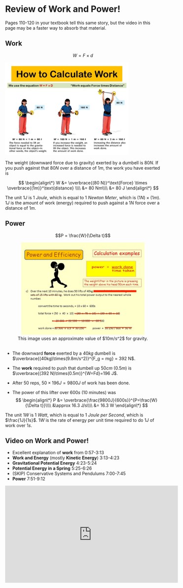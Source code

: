 # Review of Work and Power!

Pages 110-120 in your textbook tell this same story, but the video in this page may be a faster way to absorb that material.

## Work
$$W = F \times d$$



<img src="work.jpg" width="400" alt="work"/>


The weight (downward force due to gravity) exerted by a dumbell is $80 N$. If you push against that $80 N$ over a distance of $1 m$, the work you have exerted is

$$
\begin{align\*}
W &= \overbrace{(80 N)}^\text{Force} \times \overbrace{(1m)}^\text{distance} \\\\
&= 80 Nm\\\\
&= 80 J
\end{align\*}
$$

The unit $1 J$ is $1$ *Joule*, which is equal to $1$ *Newton Meter*, which is $(1N)\times (1m)$. $1J$ is the amount of work (energy) required to push against a $1N$ force over a distance of $1m$.

## Power

$$P = \frac{W}{\Delta t}$$

<div style="text-align: center;">
	<img src="power_dumbell.jpg" width="400" alt="power"/><br>
	This image uses an approximate value of $10m/s^2$ for gravity.<br><br>
</div>


* The downward **force** exerted by a $40kg$ dumbell is $\overbrace{(40kg)\times(9.8m/s^2)}^{F_g = mg} = 392 N$.

* The **work** required to push that dumbell up $50cm$ ($0.5 m$) is $\overbrace{(392 N)\times(0.5m)}^{W=Fd}=196 J$.

* After $50$ reps, $50\times 196 J =9800J$ of work has been done.

* The power of this lifter over $600 s$ (10 minutes) was
$$
\begin{align\*}
P &= \overbrace{\frac{9800J}{600s}}^{P=\frac{W}{\Delta t}}\\\\
&\approx 16.3 J/s\\\\
&= 16.3 W
\end{align\*}
$$

The unit $1 W$ is $1$ *Watt*, which is equal to $1$ *Joule per Second*, which is $\frac{1J}{1s}$. $1W$ is the rate of energy per unit time required to do $1J$ of work over $1s$.

## Video on Work and Power!

* Excellent explanation of **work** from 0:57-3:13
* **Work and Energy** (mostly **Kinetic Energy**) 3:13-4:23
* **Gravitational Potential Energy** 4:23-5:24
* **Potential Energy in a Spring** 5:25-6:26
* (SKIP) Conservative Systems and Pendulums 7:00-7:45
* **Power** 7:51-9:12

<iframe width="560" height="315" src="https://www.youtube.com/embed/w4QFJb9a8vo?rel=0&amp;start=42" frameborder="0" allow="autoplay; encrypted-media" allowfullscreen></iframe>
